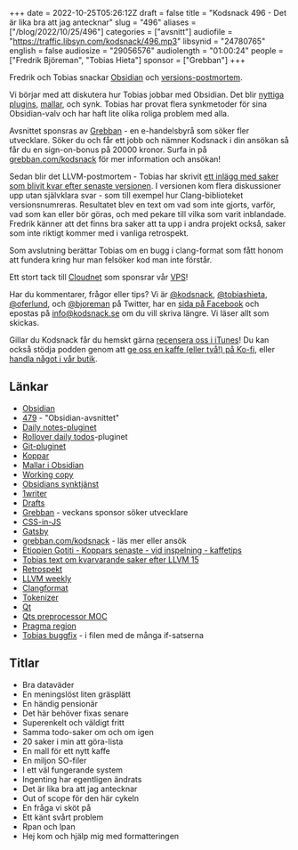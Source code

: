 +++
date = 2022-10-25T05:26:12Z
draft = false
title = "Kodsnack 496 - Det är lika bra att jag antecknar"
slug = "496"
aliases = ["/blog/2022/10/25/496"]
categories = ["avsnitt"]
audiofile = "https://traffic.libsyn.com/kodsnack/496.mp3"
libsynid = "24780765"
english = false
audiosize = "29056576"
audiolength = "01:00:24"
people = ["Fredrik Björeman", "Tobias Hieta"]
sponsor = ["Grebban"]
+++

Fredrik och Tobias snackar [Obsidian](https://obsidian.md/) och [versions-postmortem](https://discourse.llvm.org/t/unresolved-issues-from-the-llvm-15-x-release/66071).

Vi börjar med att diskutera hur Tobias jobbar med Obsidian. Det blir [nyttiga](https://help.obsidian.md/Plugins/Daily+notes) [plugins](https://github.com/lumoe/obsidian-rollover-daily-todos), [mallar](https://help.obsidian.md/Plugins/Templates), och synk. Tobias har provat flera synkmetoder för sina Obsidian-valv och har haft lite olika roliga problem med alla.

Avsnittet sponsras av [Grebban](https://www.grebban.com/kodsnack) - en e-handelsbyrå som söker fler utvecklare. Söker du och får ett jobb och nämner Kodsnack i din ansökan så får du en sign-on-bonus på 20000 kronor. Surfa in på [grebban.com/kodsnack](https://www.grebban.com/kodsnack) för mer information och ansökan!

Sedan blir det LLVM-postmortem - Tobias har skrivit [ett inlägg med saker som blivit kvar efter senaste versionen](https://discourse.llvm.org/t/unresolved-issues-from-the-llvm-15-x-release/66071). I versionen kom flera diskussioner upp utan självklara svar - som till exempel hur Clang-biblioteket versionsnumreras. Resultatet blev en text om vad som inte gjorts, varför, vad som kan eller bör göras, och med pekare till vilka som varit inblandade. Fredrik känner att det finns bra saker att ta upp i andra projekt också, saker som inte riktigt kommer med i vanliga retrospekt.

Som avslutning berättar Tobias om en bugg i clang-format som fått honom att fundera kring hur man felsöker kod man inte förstår.

Ett stort tack till [Cloudnet](https://www.cloudnet.se) som sponsrar vår [VPS](https://en.wikipedia.org/wiki/Virtual_private_server)!

Har du kommentarer, frågor eller tips? Vi är [@kodsnack](https://www.twitter.com/kodsnack), [@tobiashieta](https://www.twitter.com/tobiashieta), [@oferlund](https://www.twitter.com/oferlund), och [@bjoreman](https://www.twitter.com/bjoreman) på Twitter, har en [sida på Facebook](https://www.facebook.com/kodsnack) och epostas på [info@kodsnack.se](mailto:info@kodsnack.se) om du vill skriva längre. Vi läser allt som skickas.

Gillar du Kodsnack får du hemskt gärna [recensera oss i iTunes](https://itunes.apple.com/se/podcast/kodsnack/id561631498?l=en)! Du kan också stödja podden genom att <a href="https://ko-fi.com/kodsnack" rel="payment">ge oss en kaffe (eller två!) på Ko-fi</a>, eller [handla något i vår butik](https://shop.spreadshirt.se/kodsnack/).

## Länkar ##
* [Obsidian](https://obsidian.md/)
* [479](https://kodsnack.se/479/) - "Obsidian-avsnittet"
* [Daily notes-pluginet](https://help.obsidian.md/Plugins/Daily+notes)
* [Rollover daily todos](https://github.com/lumoe/obsidian-rollover-daily-todos)-pluginet
* [Git-pluginet](https://github.com/denolehov/obsidian-git)
* [Koppar](https://kafferosterietkoppar.se/)
* [Mallar i Obsidian](https://help.obsidian.md/Plugins/Templates)
* [Working copy](https://workingcopyapp.com/)
* [Obsidians synktjänst](https://obsidian.md/sync)
* [1writer](https://1writerapp.com/)
* [Drafts](https://getdrafts.com/)
* [Grebban](https://www.grebban.com/kodsnack) - veckans sponsor söker utvecklare
* [CSS-in-JS](https://en.wikipedia.org/wiki/CSS-in-JS)
* [Gatsby](https://en.wikipedia.org/wiki/Gatsby_%28JavaScript_framework%29)
* [grebban.com/kodsnack](https://www.grebban.com/kodsnack) - läs mer eller ansök
* [Etiopien Gotiti - Koppars senaste - vid inspelning - kaffetips](https://kafferosterietkoppar.se/kop-kaffe/etiopien-gotiti)
* [Tobias text om kvarvarande saker efter LLVM 15](https://discourse.llvm.org/t/unresolved-issues-from-the-llvm-15-x-release/66071)
* [Retrospekt](https://en.wikipedia.org/wiki/Retrospective#Software_development)
* [LLVM weekly](https://llvmweekly.org/)
* [Clangformat](https://clang.llvm.org/docs/ClangFormat.html)
* [Tokenizer](https://en.wikipedia.org/wiki/Lexical_analysis#Tokenization)
* [Qt](https://en.wikipedia.org/wiki/Qt_%28software%29)
* [Qts preprocessor MOC](https://forum.qt.io/topic/79689/the-qt-moc-and-preprocessor)
* [Pragma region](https://learn.microsoft.com/sv-se/cpp/preprocessor/region-endregion?view=msvc-170)
* [Tobias buggfix](https://github.com/llvm/llvm-project/blob/main/clang/lib/Format/UnwrappedLineParser.cpp#L709) - i filen med de många if-satserna

## Titlar ##
* Bra dataväder
* En meningslöst liten gräsplätt
* En händig pensionär
* Det här behöver fixas senare
* Superenkelt och väldigt fritt
* Samma todo-saker om och om igen
* 20 saker i min att göra-lista
* En mall för ett nytt kaffe
* En miljon SO-filer
* I ett väl fungerande system
* Ingenting har egentligen ändrats
* Det är lika bra att jag antecknar
* Out of scope för den här cykeln
* En fråga vi sköt på
* Ett känt svårt problem
* Rpan och lpan
* Hej kom och hjälp mig med formatteringen